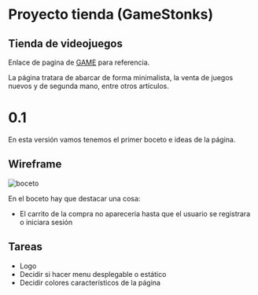 # Proyecto tienda (GameStonks)
## Tienda de videojuegos 
Enlace de pagina de [GAME](https://www.game.es/) para referencia.

La página tratara de abarcar de forma minimalista, la venta de juegos nuevos y de segunda mano, entre otros artículos.

# 0.1
En esta versión vamos tenemos el primer boceto e ideas de la página.
## Wireframe
![boceto](/img/boceto.png)

En el boceto hay que destacar una cosa:
- El carrito de la compra no apareceria hasta que el usuario se registrara o iniciara sesión
## Tareas
- Logo
- Decidir si hacer menu desplegable o estático
- Decidir colores característicos de la página
